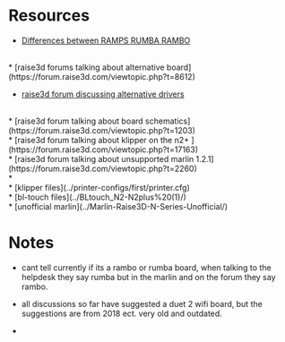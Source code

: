 # Resources


* [Differences between RAMPS RUMBA RAMBO](https://hackaday.com/2013/09/06/3d-printering-electronics-boards/)
<br>
* [raise3d forums talking about alternative board](https://forum.raise3d.com/viewtopic.php?t=8612)
<br>

* [raise3d forum discussing alternative drivers](https://forum.raise3d.com/viewtopic.php?t=634)
<br>
* [raise3d forum talking about board schematics](https://forum.raise3d.com/viewtopic.php?t=1203)
<br>
* [raise3d forum talking about klipper on the n2+ ](https://forum.raise3d.com/viewtopic.php?t=17163)
<br>
* [raise3d forum talking about unsupported marlin 1.2.1](https://forum.raise3d.com/viewtopic.php?t=2260)
<br>
*
<br>
* [klipper files](../printer-configs/first/printer.cfg)
<br>
* [bl-touch files](../BLtouch_N2-N2plus%20(1)/)
<br>
* [unofficial marlin](../Marlin-Raise3D-N-Series-Unofficial/)


# Notes


* cant tell currently if its a rambo or rumba board, when talking to the helpdesk they say rumba but in the marlin and on the forum they say rambo.

* all discussions so far have suggested a duet 2 wifi board, but the suggestions are from 2018 ect.
very old and outdated.

*
